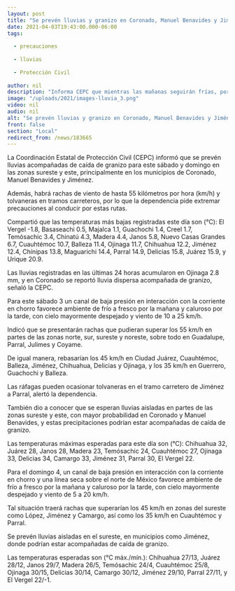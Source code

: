 ```yaml
---
layout: post
title: "Se prevén lluvias y granizo en Coronado, Manuel Benavides y Jiménez este sábado y domingo"
date: 2021-04-03T19:43:00.000-06:00
tags:
  
  - precauciones
  
  - lluvias
  
  - Protección Civil
  
author: nil
description: "Informa CEPC que mientras las mañanas seguirán frías, por la tarde habrá un ambiente caluroso y rachas de viento de hasta 55 kilómetros por hora; pide tomar precauciones por tolvaneras en tramos carreteros"
image: "/uploads/2021/images-lluvia_3.png"
video: nil
audio: nil
alt: "Se prevén lluvias y granizo en Coronado, Manuel Benavides y Jiménez este sábado y domingo"
front: false
section: "Local"
redirect_from: /news/183665
---
```


La Coordinación Estatal de Protección Civil (CEPC) informó que se prevén lluvias acompañadas de caída de granizo para este sábado y domingo en las zonas sureste y este, principalmente en los municipios de Coronado, Manuel Benavides y Jiménez.

 

Además, habrá rachas de viento de hasta 55 kilómetros por hora (km/h) y tolvaneras en tramos carreteros, por lo que la dependencia pide extremar precauciones al conducir por estas rutas.

 

Compartió que las temperaturas más bajas registradas este día son (°C): El Vergel -1.8, Basaseachi 0.5, Majalca 1.1, Guachochi 1.4, Creel 1.7, Temósachic 3.4, Chinatú 4.3, Madera 4.4, Janos 5.8, Nuevo Casas Grandes 6.7, Cuauhtémoc 10.7, Balleza 11.4, Ojinaga 11.7, Chihuahua 12.2, Jiménez 12.4, Chínipas 13.8, Maguarichi 14.4, Parral 14.9, Delicias 15.8, Juárez 15.9, y Urique 20.9.

 

Las lluvias registradas en las últimas 24 horas acumularon en Ojinaga 2.8 mm, y en Coronado se reportó lluvia dispersa acompañada de granizo, señaló la CEPC.

 

Para este sábado 3 un canal de baja presión en interacción con la corriente en chorro favorece ambiente de frío a fresco por la mañana y caluroso por la tarde, con cielo mayormente despejado y viento de 10 a 25 km/h.

 

Indicó que se presentarán rachas que pudieran superar los 55 km/h en partes de las zonas norte, sur, sureste y noreste, sobre todo en Guadalupe, Parral, Julimes y Coyame.

 

De igual manera, rebasarían los 45 km/h en Ciudad Juárez, Cuauhtémoc, Balleza, Jiménez, Chihuahua, Delicias y Ojinaga, y  los 35 km/h en Guerrero, Guachochi y Balleza.

 

Las ráfagas pueden ocasionar tolvaneras en el tramo carretero de Jiménez a Parral, alertó la dependencia.

También dio a conocer que se esperan lluvias aisladas en partes de las zonas sureste y este, con mayor probabilidad en Coronado y Manuel Benavides, y estas precipitaciones podrían estar acompañadas de caída de granizo.

 

Las temperaturas máximas esperadas para este día son (°C): Chihuahua 32, Juárez 28, Janos 28, Madera 23, Temósachic 24, Cuauhtémoc 27, Ojinaga 33, Delicias 34, Camargo 33, Jiménez 31, Parral 30, El Vergel 22.

 

Para el domingo 4, un canal de baja presión en interacción con la corriente en chorro y una línea seca sobre el norte de México favorece ambiente de frío a fresco por la mañana y caluroso por la tarde, con cielo mayormente despejado y viento de 5 a 20 km/h.

 

Tal situación traerá rachas que superarían los 45 km/h en zonas del sureste como López, Jiménez y Camargo, así como los 35 km/h en Cuauhtémoc y Parral.

 

Se prevén lluvias aisladas en el sureste, en municipios como Jiménez, donde podrían estar acompañadas de caída de granizo.

 

Las temperaturas esperadas son (°C máx./mín.): Chihuahua 27/13, Juárez 28/12, Janos 29/7, Madera 26/5, Temósachic 24/4, Cuauhtémoc 25/8, Ojinaga 30/15, Delicias 30/14, Camargo 30/12, Jiménez 29/10, Parral 27/11, y El Vergel 22/-1.